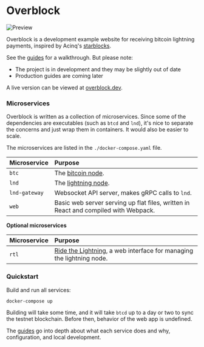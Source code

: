 # Overblock

![Preview](https://imgur.com/DLpQVsp.png)

Overblock is a development example website for receiving bitcoin lightning
payments, inspired by Acinq's [starblocks](https://starblocks.acinq.co/).

See the [guides](guides/) for a walkthrough. But please note:
- The project is in development and they may be slightly out of date
- Production guides are coming later

A live version can be viewed at [overblock.dev](https://www.overblock.dev).

### Microservices

Overblock is written as a collection of microservices. Since some of the
dependencies are executables (such as `btcd` and `lnd`), it's nice to separate
the concerns and just wrap them in containers. It would also be easier to
scale.

The microservices are listed in the `./docker-compose.yaml` file.

| Microservice | Purpose |
| :--- | :--- |
| `btc` | The [bitcoin node](https://github.com/btcsuite/btcd). |
| `lnd` | The [lightning node](https://github.com/lightningnetwork/lnd). |
| `lnd-gateway` | Websocket API server, makes gRPC calls to `lnd`. |
| `web` | Basic web server serving up flat files, written in React and compiled with Webpack. |

**Optional microservices**

| Microservice | Purpose |
| :--- | :--- |
| `rtl` | [Ride the Lightning](https://github.com/Ride-The-Lightning/RTL), a web interface for managing the lightning node. |

### Quickstart

Build and run all services:

```
docker-compose up
```

Building will take some time, and it will take `btcd` up to a day or two to
sync the testnet blockchain. Before then, behavior of the web app is undefined.

The [guides](guides/) go into depth about what each service does and why,
configuration, and local development.